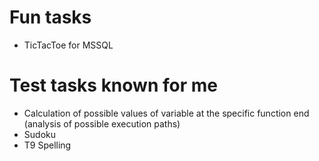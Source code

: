 # Fun tasks
* TicTacToe for MSSQL

# Test tasks known for me
* Calculation of possible values of variable at the specific function end (analysis of possible execution paths)
* Sudoku
* T9 Spelling
